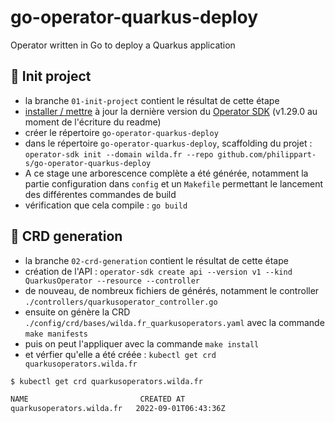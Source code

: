 # go-operator-quarkus-deploy
Operator written in Go to deploy a Quarkus application

## 🎉 Init project
 - la branche `01-init-project` contient le résultat de cette étape
 - [installer / mettre](https://sdk.operatorframework.io/docs/installation/) à jour la dernière version du [Operator SDK](https://sdk.operatorframework.io/) (v1.29.0 au moment de l'écriture du readme)
 - créer le répertoire `go-operator-quarkus-deploy`
 - dans le répertoire `go-operator-quarkus-deploy`, scaffolding du projet : `operator-sdk init --domain wilda.fr --repo github.com/philippart-s/go-operator-quarkus-deploy`
 - A ce stage une arborescence complète a été générée, notamment la partie configuration dans `config` et un `Makefile` permettant le lancement des différentes commandes de build
 - vérification que cela compile : `go build`

 ## 📄 CRD generation
 - la branche `02-crd-generation` contient le résultat de cette étape
 - création de l'API : `operator-sdk create api --version v1 --kind QuarkusOperator --resource --controller`
 - de nouveau, de nombreux fichiers de générés, notamment le controller `./controllers/quarkusoperator_controller.go`
 - ensuite on génère la CRD `./config/crd/bases/wilda.fr_quarkusoperators.yaml` avec la commande `make manifests`
  - puis on peut l'appliquer avec la commande `make install`
  - et vérfier qu'elle a été créée : `kubectl get crd quarkusoperators.wilda.fr`
```bash
$ kubectl get crd quarkusoperators.wilda.fr

NAME                         CREATED AT
quarkusoperators.wilda.fr   2022-09-01T06:43:36Z
```
